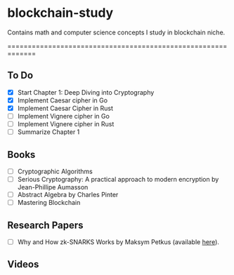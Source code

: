 # blockchain-study
Contains math and computer science concepts I study in blockchain niche.

=============================================================

## To Do
* [x] Start Chapter 1: Deep Diving into Cryptography
* [x] Implement Caesar cipher in Go
* [x] Implement Caesar Cipher in Rust
* [ ] Implement Vignere cipher in Go
* [ ] Implement Vignere cipher in Rust
* [ ] Summarize Chapter 1

## Books
* [ ] Cryptographic Algorithms
* [ ] Serious Cryptography: A practical approach to modern encryption by Jean-Phillipe Aumasson
* [ ] Abstract Algebra by Charles Pinter
* [ ] Mastering Blockchain

## Research Papers
* [ ] Why and How zk-SNARKS Works by Maksym Petkus (available [here](https://arxiv.org/pdf/1906.07221.pdf)).


## Videos


